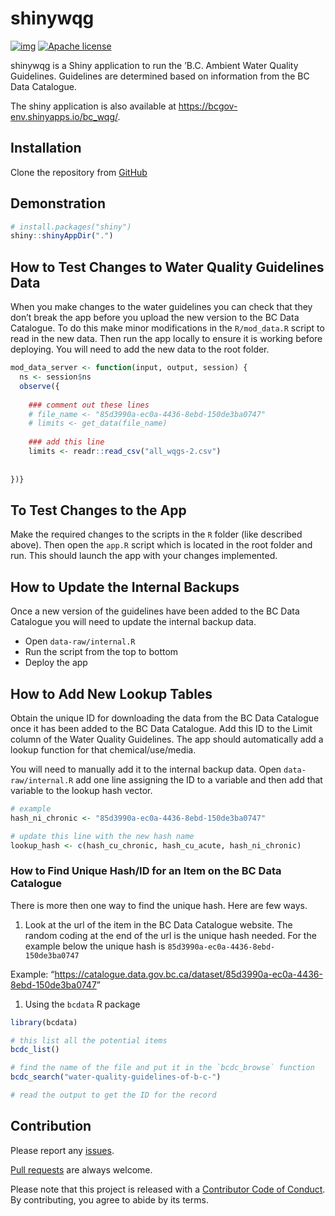 
<!-- README.md is generated from README.Rmd. Please edit that file -->

# shinywqg

<!-- badges: start -->

[![img](https://img.shields.io/badge/Lifecycle-Maturing-007EC6)](https://github.com/bcgov/repomountie/blob/master/doc/lifecycle-badges.md)
[![Apache
license](https://img.shields.io/badge/License-Apache%202.0-blue.svg)](https://opensource.org/licenses/Apache-2.0)
<!-- badges: end -->

shinywqg is a Shiny application to run the ’B.C. Ambient Water Quality
Guidelines. Guidelines are determined based on information from the BC
Data Catalogue.

The shiny application is also available at
<https://bcgov-env.shinyapps.io/bc_wqg/>.

## Installation

Clone the repository from [GitHub](https://github.com/bcgov/shinywqg)

## Demonstration

``` r
# install.packages("shiny")
shiny::shinyAppDir(".")
```

## How to Test Changes to Water Quality Guidelines Data

When you make changes to the water guidelines you can check that they
don’t break the app before you upload the new version to the BC Data
Catalogue. To do this make minor modifications in the `R/mod_data.R`
script to read in the new data. Then run the app locally to ensure it is
working before deploying. You will need to add the new data to the root
folder.

``` r
mod_data_server <- function(input, output, session) {
  ns <- session$ns
  observe({
    
    ### comment out these lines
    # file_name <- "85d3990a-ec0a-4436-8ebd-150de3ba0747"
    # limits <- get_data(file_name)
    
    ### add this line
    limits <- readr::read_csv("all_wqgs-2.csv")
    
    
})}
```

## To Test Changes to the App

Make the required changes to the scripts in the `R` folder (like
described above). Then open the `app.R` script which is located in the
root folder and run. This should launch the app with your changes
implemented.

## How to Update the Internal Backups

Once a new version of the guidelines have been added to the BC Data
Catalogue you will need to update the internal backup data.

-   Open `data-raw/internal.R`
-   Run the script from the top to bottom
-   Deploy the app

## How to Add New Lookup Tables

Obtain the unique ID for downloading the data from the BC Data Catalogue
once it has been added to the BC Data Catalogue. Add this ID to the
Limit column of the Water Quality Guidelines. The app should
automatically add a lookup function for that chemical/use/media.

You will need to manually add it to the internal backup data. Open
`data-raw/internal.R` add one line assigning the ID to a variable and
then add that variable to the lookup hash vector.

``` r
# example
hash_ni_chronic <- "85d3990a-ec0a-4436-8ebd-150de3ba0747"

# update this line with the new hash name 
lookup_hash <- c(hash_cu_chronic, hash_cu_acute, hash_ni_chronic)
```

### How to Find Unique Hash/ID for an Item on the BC Data Catalogue

There is more then one way to find the unique hash. Here are few ways.

1.  Look at the url of the item in the BC Data Catalogue website. The
    random coding at the end of the url is the unique hash needed. For
    the example below the unique hash is
    `85d3990a-ec0a-4436-8ebd-150de3ba0747`

Example:
“<https://catalogue.data.gov.bc.ca/dataset/85d3990a-ec0a-4436-8ebd-150de3ba0747>”

1.  Using the `bcdata` R package

``` r
library(bcdata)

# this list all the potential items
bcdc_list()

# find the name of the file and put it in the `bcdc_browse` function 
bcdc_search("water-quality-guidelines-of-b-c-")

# read the output to get the ID for the record
```

## Contribution

Please report any [issues](https://github.com/bcgov/shinywqg/issues).

[Pull requests](https://github.com/bcgov/shinywqg/pulls) are always
welcome.

Please note that this project is released with a [Contributor Code of
Conduct](https://github.com/bcgov/shinywqg/blob/master/CODE_OF_CONDUCT.md).
By contributing, you agree to abide by its terms.
